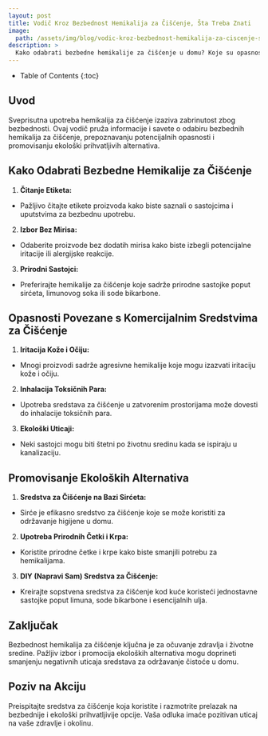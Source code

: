 ```yaml
---
layout: post
title: Vodič Kroz Bezbednost Hemikalija za Čišćenje, Šta Treba Znati
image: 
  path: /assets/img/blog/vodic-kroz-bezbednost-hemikalija-za-ciscenje-sta-treba-znati_dubinsko_pranje_ba.jpg
description: >
  Kako odabrati bezbedne hemikalije za čišćenje u domu? Koje su opasnosti povezane s nekim komercijalnim sredstvima za čišćenje? Da li postoji ekološki prihvatljiv način održavanja čistoće bez upotrebe štetnih hemikalija?
---
```



- Table of Contents
{:toc}


## Uvod

Sveprisutna upotreba hemikalija za čišćenje izaziva zabrinutost zbog bezbednosti. Ovaj vodič pruža informacije i savete o odabiru bezbednih hemikalija za čišćenje, prepoznavanju potencijalnih opasnosti i promovisanju ekološki prihvatljivih alternativa.

## Kako Odabrati Bezbedne Hemikalije za Čišćenje

1. **Čitanje Etiketa:**
  - Pažljivo čitajte etikete proizvoda kako biste saznali o sastojcima i uputstvima za bezbednu upotrebu.

2. **Izbor Bez Mirisa:**
  - Odaberite proizvode bez dodatih mirisa kako biste izbegli potencijalne iritacije ili alergijske reakcije.

3. **Prirodni Sastojci:**
  - Preferirajte hemikalije za čišćenje koje sadrže prirodne sastojke poput sirćeta, limunovog soka ili sode bikarbone.

## Opasnosti Povezane s Komercijalnim Sredstvima za Čišćenje

1. **Iritacija Kože i Očiju:**
  - Mnogi proizvodi sadrže agresivne hemikalije koje mogu izazvati iritaciju kože i očiju.

2. **Inhalacija Toksičnih Para:**
  - Upotreba sredstava za čišćenje u zatvorenim prostorijama može dovesti do inhalacije toksičnih para.

3. **Ekološki Uticaji:**
  - Neki sastojci mogu biti štetni po životnu sredinu kada se ispiraju u kanalizaciju.

## Promovisanje Ekoloških Alternativa

1. **Sredstva za Čišćenje na Bazi Sirćeta:**
  - Sirće je efikasno sredstvo za čišćenje koje se može koristiti za održavanje higijene u domu.

2. **Upotreba Prirodnih Četki i Krpa:**
  - Koristite prirodne četke i krpe kako biste smanjili potrebu za hemikalijama.

3. **DIY (Napravi Sam) Sredstva za Čišćenje:**
  - Kreirajte sopstvena sredstva za čišćenje kod kuće koristeći jednostavne sastojke poput limuna, sode bikarbone i esencijalnih ulja.

## Zaključak

Bezbednost hemikalija za čišćenje ključna je za očuvanje zdravlja i životne sredine. Pažljiv izbor i promocija ekoloških alternativa mogu doprineti smanjenju negativnih uticaja sredstava za održavanje čistoće u domu.

## Poziv na Akciju

Preispitajte sredstva za čišćenje koja koristite i razmotrite prelazak na bezbednije i ekološki prihvatljivije opcije. Vaša odluka imaće pozitivan uticaj na vaše zdravlje i okolinu.